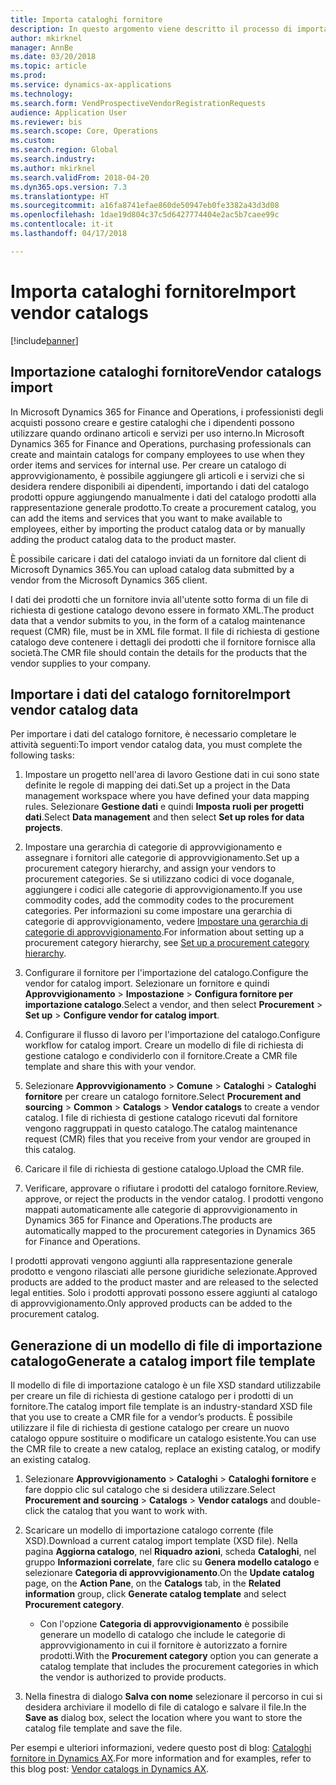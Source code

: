 ```yaml
---
title: Importa cataloghi fornitore
description: In questo argomento viene descritto il processo di importazione dei dati del catalogo fornitore.
author: mkirknel
manager: AnnBe
ms.date: 03/20/2018
ms.topic: article
ms.prod: 
ms.service: dynamics-ax-applications
ms.technology: 
ms.search.form: VendProspectiveVendorRegistrationRequests
audience: Application User
ms.reviewer: bis
ms.search.scope: Core, Operations
ms.custom: 
ms.search.region: Global
ms.search.industry: 
ms.author: mkirknel
ms.search.validFrom: 2018-04-20
ms.dyn365.ops.version: 7.3
ms.translationtype: HT
ms.sourcegitcommit: a16fa8741efae860de50947eb0fe3382a43d3d08
ms.openlocfilehash: 1dae19d804c37c5d6427774404e2ac5b7caee99c
ms.contentlocale: it-it
ms.lasthandoff: 04/17/2018

---
```


# <a name="import-vendor-catalogs"></a><span data-ttu-id="57bd8-103">Importa cataloghi fornitore</span><span class="sxs-lookup"><span data-stu-id="57bd8-103">Import vendor catalogs</span></span>
[!include[banner](../includes/banner.md)]

## <a name="vendor-catalogs-import"></a><span data-ttu-id="57bd8-104">Importazione cataloghi fornitore</span><span class="sxs-lookup"><span data-stu-id="57bd8-104">Vendor catalogs import</span></span>

<span data-ttu-id="57bd8-105">In Microsoft Dynamics 365 for Finance and Operations, i professionisti degli acquisti possono creare e gestire cataloghi che i dipendenti possono utilizzare quando ordinano articoli e servizi per uso interno.</span><span class="sxs-lookup"><span data-stu-id="57bd8-105">In Microsoft Dynamics 365 for Finance and Operations, purchasing professionals can create and maintain catalogs for company employees to use when they order items and services for internal use.</span></span> <span data-ttu-id="57bd8-106">Per creare un catalogo di approvvigionamento, è possibile aggiungere gli articoli e i servizi che si desidera rendere disponibili ai dipendenti, importando i dati del catalogo prodotti oppure aggiungendo manualmente i dati del catalogo prodotti alla rappresentazione generale prodotto.</span><span class="sxs-lookup"><span data-stu-id="57bd8-106">To create a procurement catalog, you can add the items and services that you want to make available to employees, either by importing the product catalog data or by manually adding the product catalog data to the product master.</span></span> 

<span data-ttu-id="57bd8-107">È possibile caricare i dati del catalogo inviati da un fornitore dal client di Microsoft Dynamics 365.</span><span class="sxs-lookup"><span data-stu-id="57bd8-107">You can upload catalog data submitted by a vendor from the Microsoft Dynamics 365 client.</span></span>

<span data-ttu-id="57bd8-108">I dati dei prodotti che un fornitore invia all'utente sotto forma di un file di richiesta di gestione catalogo devono essere in formato XML.</span><span class="sxs-lookup"><span data-stu-id="57bd8-108">The product data that a vendor submits to you, in the form of a catalog maintenance request (CMR) file, must be in XML file format.</span></span> <span data-ttu-id="57bd8-109">Il file di richiesta di gestione catalogo deve contenere i dettagli dei prodotti che il fornitore fornisce alla società.</span><span class="sxs-lookup"><span data-stu-id="57bd8-109">The CMR file should contain the details for the products that the vendor supplies to your company.</span></span>

## <a name="import-vendor-catalog-data"></a><span data-ttu-id="57bd8-110">Importare i dati del catalogo fornitore</span><span class="sxs-lookup"><span data-stu-id="57bd8-110">Import vendor catalog data</span></span>

<span data-ttu-id="57bd8-111">Per importare i dati del catalogo fornitore, è necessario completare le attività seguenti:</span><span class="sxs-lookup"><span data-stu-id="57bd8-111">To import vendor catalog data, you must complete the following tasks:</span></span>

1.  <span data-ttu-id="57bd8-112">Impostare un progetto nell'area di lavoro Gestione dati in cui sono state definite le regole di mapping dei dati.</span><span class="sxs-lookup"><span data-stu-id="57bd8-112">Set up a project in the Data management workspace where you have defined your data mapping rules.</span></span> <span data-ttu-id="57bd8-113">Selezionare **Gestione dati** e quindi **Imposta ruoli per progetti dati**.</span><span class="sxs-lookup"><span data-stu-id="57bd8-113">Select **Data management** and then select **Set up roles for data projects**.</span></span> 

2.  <span data-ttu-id="57bd8-114">Impostare una gerarchia di categorie di approvvigionamento e assegnare i fornitori alle categorie di approvvigionamento.</span><span class="sxs-lookup"><span data-stu-id="57bd8-114">Set up a procurement category hierarchy, and assign your vendors to procurement categories.</span></span> <span data-ttu-id="57bd8-115">Se si utilizzano codici di voce doganale, aggiungere i codici alle categorie di approvvigionamento.</span><span class="sxs-lookup"><span data-stu-id="57bd8-115">If you use commodity codes, add the commodity codes to the procurement categories.</span></span> <span data-ttu-id="57bd8-116">Per informazioni su come impostare una gerarchia di categorie di approvvigionamento, vedere [Impostare una gerarchia di categorie di approvvigionamento](../procurement/tasks/set-up-procurement-category-hierarchy.md).</span><span class="sxs-lookup"><span data-stu-id="57bd8-116">For information about setting up a procurement category hierarchy, see [Set up a procurement category hierarchy](../procurement/tasks/set-up-procurement-category-hierarchy.md).</span></span>

3.  <span data-ttu-id="57bd8-117">Configurare il fornitore per l'importazione del catalogo.</span><span class="sxs-lookup"><span data-stu-id="57bd8-117">Configure the vendor for catalog import.</span></span> <span data-ttu-id="57bd8-118">Selezionare un fornitore e quindi **Approvvigionamento** > **Impostazione** > **Configura fornitore per importazione catalogo**.</span><span class="sxs-lookup"><span data-stu-id="57bd8-118">Select a vendor, and then select **Procurement** > **Set up** > **Configure vendor for catalog import**.</span></span>

4.  <span data-ttu-id="57bd8-119">Configurare il flusso di lavoro per l'importazione del catalogo.</span><span class="sxs-lookup"><span data-stu-id="57bd8-119">Configure workflow for catalog import.</span></span> <span data-ttu-id="57bd8-120">Creare un modello di file di richiesta di gestione catalogo e condividerlo con il fornitore.</span><span class="sxs-lookup"><span data-stu-id="57bd8-120">Create a CMR file template and share this with your vendor.</span></span>

5.  <span data-ttu-id="57bd8-121">Selezionare **Approvvigionamento** \> **Comune** \> **Cataloghi** \> **Cataloghi fornitore** per creare un catalogo fornitore.</span><span class="sxs-lookup"><span data-stu-id="57bd8-121">Select **Procurement and sourcing** \> **Common** \> **Catalogs** \> **Vendor catalogs** to create a vendor catalog.</span></span> <span data-ttu-id="57bd8-122">I file di richiesta di gestione catalogo ricevuti dal fornitore vengono raggruppati in questo catalogo.</span><span class="sxs-lookup"><span data-stu-id="57bd8-122">The catalog maintenance request (CMR) files that you receive from your vendor are grouped in this catalog.</span></span> 

6.  <span data-ttu-id="57bd8-123">Caricare il file di richiesta di gestione catalogo.</span><span class="sxs-lookup"><span data-stu-id="57bd8-123">Upload the CMR file.</span></span>

7.  <span data-ttu-id="57bd8-124">Verificare, approvare o rifiutare i prodotti del catalogo fornitore.</span><span class="sxs-lookup"><span data-stu-id="57bd8-124">Review, approve, or reject the products in the vendor catalog.</span></span> <span data-ttu-id="57bd8-125">I prodotti vengono mappati automaticamente alle categorie di approvvigionamento in Dynamics 365 for Finance and Operations.</span><span class="sxs-lookup"><span data-stu-id="57bd8-125">The products are  automatically mapped to the procurement categories in Dynamics 365 for Finance and Operations.</span></span> 
    
<span data-ttu-id="57bd8-126">I prodotti approvati vengono aggiunti alla rappresentazione generale prodotto e vengono rilasciati alle persone giuridiche selezionate.</span><span class="sxs-lookup"><span data-stu-id="57bd8-126">Approved products are added to the product master and are released to the selected legal entities.</span></span> <span data-ttu-id="57bd8-127">Solo i prodotti approvati possono essere aggiunti al catalogo di approvvigionamento.</span><span class="sxs-lookup"><span data-stu-id="57bd8-127">Only approved products can be added to the procurement catalog.</span></span>

## <a name="generate-a-catalog-import-file-template"></a><span data-ttu-id="57bd8-128">Generazione di un modello di file di importazione catalogo</span><span class="sxs-lookup"><span data-stu-id="57bd8-128">Generate a catalog import file template</span></span>

<span data-ttu-id="57bd8-129">Il modello di file di importazione catalogo è un file XSD standard utilizzabile per creare un file di richiesta di gestione catalogo per i prodotti di un fornitore.</span><span class="sxs-lookup"><span data-stu-id="57bd8-129">The catalog import file template is an industry-standard XSD file that you use to create a CMR file for a vendor’s products.</span></span> <span data-ttu-id="57bd8-130">È possibile utilizzare il file di richiesta di gestione catalogo per creare un nuovo catalogo oppure sostituire o modificare un catalogo esistente.</span><span class="sxs-lookup"><span data-stu-id="57bd8-130">You can use the CMR file to create a new catalog, replace an existing catalog, or modify an existing catalog.</span></span>

1.  <span data-ttu-id="57bd8-131">Selezionare **Approvvigionamento** \> **Cataloghi** \> **Cataloghi fornitore** e fare doppio clic sul catalogo che si desidera utilizzare.</span><span class="sxs-lookup"><span data-stu-id="57bd8-131">Select **Procurement and sourcing** \> **Catalogs** \> **Vendor catalogs** and double-click the catalog that you want to work with.</span></span>

2.  <span data-ttu-id="57bd8-132">Scaricare un modello di importazione catalogo corrente (file XSD).</span><span class="sxs-lookup"><span data-stu-id="57bd8-132">Download a current catalog import template (XSD file).</span></span> <span data-ttu-id="57bd8-133">Nella pagina **Aggiorna catalogo**, nel **Riquadro azioni**, scheda **Cataloghi**, nel gruppo **Informazioni correlate**, fare clic su **Genera modello catalogo** e selezionare **Categoria di approvvigionamento**.</span><span class="sxs-lookup"><span data-stu-id="57bd8-133">On the **Update catalog** page, on the **Action Pane**, on the **Catalogs** tab, in the **Related information** group, click **Generate catalog template** and select **Procurement category**.</span></span>

    -   <span data-ttu-id="57bd8-134">Con l'opzione **Categoria di approvvigionamento** è possibile generare un modello di catalogo che include le categorie di approvvigionamento in cui il fornitore è autorizzato a fornire prodotti.</span><span class="sxs-lookup"><span data-stu-id="57bd8-134">With the **Procurement category** option you can generate a catalog template that includes the procurement categories in which the vendor is authorized to provide products.</span></span>

3. <span data-ttu-id="57bd8-135">Nella finestra di dialogo **Salva con nome** selezionare il percorso in cui si desidera archiviare il modello di file di catalogo e salvare il file.</span><span class="sxs-lookup"><span data-stu-id="57bd8-135">In the **Save as** dialog box, select the location where you want to store the catalog file template and save the file.</span></span>

<span data-ttu-id="57bd8-136">Per esempi e ulteriori informazioni, vedere questo post di blog: [Cataloghi fornitore in Dynamics AX](https://blogs.msdn.microsoft.com/dynamicsaxscm/2016/05/25/vendor-catalogs-in-dynamics-ax/).</span><span class="sxs-lookup"><span data-stu-id="57bd8-136">For more information and for examples, refer to this blog post: [Vendor catalogs in Dynamics AX](https://blogs.msdn.microsoft.com/dynamicsaxscm/2016/05/25/vendor-catalogs-in-dynamics-ax/).</span></span>

